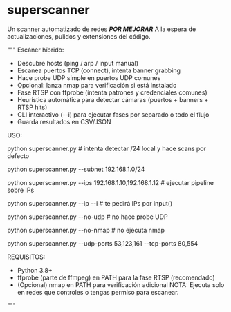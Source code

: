 # superscanner
Un scanner automatizado de redes
***POR MEJORAR***
A la espera de actualizaciones, pulidos y extensiones del código.

"""
Escáner híbrido:
 - Descubre hosts (ping / arp / input manual)
 - Escanea puertos TCP (connect), intenta banner grabbing
 - Hace probe UDP simple en puertos UDP comunes
 - Opcional: lanza nmap para verificación si está instalado
 - Fase RTSP con ffprobe (intenta patrones y credenciales comunes)
 - Heurística automática para detectar cámaras (puertos + banners + RTSP hits)
 - CLI interactivo (--i) para ejecutar fases por separado o todo el flujo
 - Guarda resultados en CSV/JSON

USO: 

  python superscanner.py                                           # intenta detectar /24 local y hace scans por defecto
  
  python superscanner.py --subnet 192.168.1.0/24
  
  python superscanner.py --ips 192.168.1.10,192.168.1.12           # ejecutar pipeline sobre IPs
  
  python superscanner.py --ip --i                                  # te pedirá IPs por input()
  
  python superscanner.py --no-udp                                  # no hace probe UDP
  
  python superscanner.py --no-nmap                                 # no ejecuta nmap
  
  python superscanner.py --udp-ports 53,123,161 --tcp-ports 80,554

  REQUISITOS:
  - Python 3.8+
  - ffprobe (parte de ffmpeg) en PATH para la fase RTSP (recomendado)
  - (Opcional) nmap en PATH para verificación adicional
                                 NOTA: Ejecuta solo en redes que controles o tengas permiso para escanear.

  
"""

